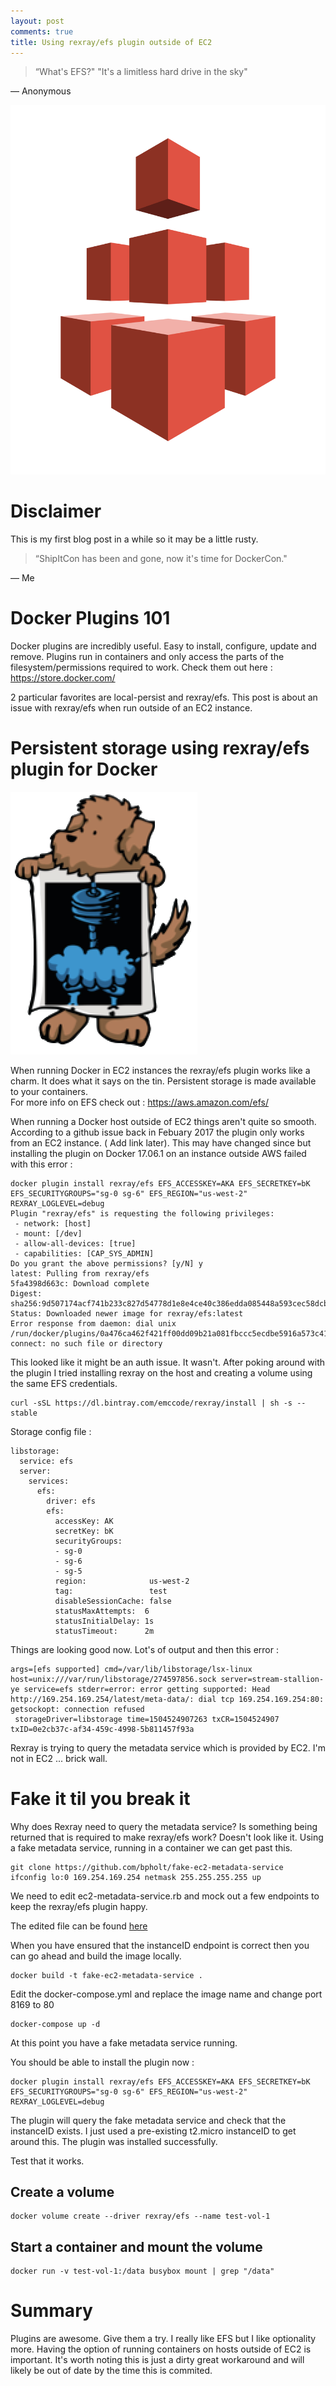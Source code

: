 ```yaml
---
layout: post
comments: true
title: Using rexray/efs plugin outside of EC2 
---
```


> “What's EFS?" "It's a limitless hard drive in the sky"

― Anonymous 

![efs](../images/efs.png)

# Disclaimer 

This is my first blog post in a while so it may be a little rusty.  

> “ShipItCon has been and gone, now it's time for DockerCon."

― Me


# Docker Plugins 101 

Docker plugins are incredibly useful. Easy to install, configure, update and remove.  Plugins run in containers and only access the parts of the filesystem/permissions required to work.
Check them out here : https://store.docker.com/

2 particular favorites are local-persist and rexray/efs.  This post is about an issue with rexray/efs when run outside of an EC2 instance.

# Persistent storage using rexray/efs plugin for Docker

![rex](../images/rex.png)

When running Docker in EC2 instances the rexray/efs plugin works like a charm. It does what it says on the tin. Persistent storage is made available to your containers.  
For more info on EFS check out : https://aws.amazon.com/efs/

When running a Docker host outside of EC2 things aren't quite so smooth.  According to a github issue back in Febuary 2017 the plugin only works from an EC2 instance. ( Add link later).  This may have changed since but installing the plugin on Docker 17.06.1 on an instance outside AWS failed with this error :

```
docker plugin install rexray/efs EFS_ACCESSKEY=AKA EFS_SECRETKEY=bK EFS_SECURITYGROUPS="sg-0 sg-6" EFS_REGION="us-west-2" REXRAY_LOGLEVEL=debug
Plugin "rexray/efs" is requesting the following privileges:
 - network: [host]
 - mount: [/dev]
 - allow-all-devices: [true]
 - capabilities: [CAP_SYS_ADMIN]
Do you grant the above permissions? [y/N] y
latest: Pulling from rexray/efs
5fa4398d663c: Download complete 
Digest: sha256:9d507174acf741b233c827d54778d1e8e4ce40c386edda085448a593cec58dcb
Status: Downloaded newer image for rexray/efs:latest
Error response from daemon: dial unix /run/docker/plugins/0a476ca462f421ff00dd09b21a081fbccc5ecdbe5916a573c419200d037a29a2/rexray.sock: connect: no such file or directory

``` 

This looked like it might be an auth issue.  It wasn't.  After poking around with the plugin I tried installing rexray on the host and creating a volume using the same EFS credentials.  

```
curl -sSL https://dl.bintray.com/emccode/rexray/install | sh -s -- stable

```

Storage config file :

```
libstorage:
  service: efs
  server:
    services:
      efs:
        driver: efs
        efs:
          accessKey: AK
          secretKey: bK 
          securityGroups:
          - sg-0 
          - sg-6 
          - sg-5 
          region:              us-west-2
          tag:                 test
          disableSessionCache: false
          statusMaxAttempts:  6
          statusInitialDelay: 1s
          statusTimeout:      2m

```

Things are looking good now.  Lot's of output and then this error :

```
args=[efs supported] cmd=/var/lib/libstorage/lsx-linux host=unix:///var/run/libstorage/274597856.sock server=stream-stallion-ye service=efs stderr=error: error getting supported: Head http://169.254.169.254/latest/meta-data/: dial tcp 169.254.169.254:80: getsockopt: connection refused
 storageDriver=libstorage time=1504524907263 txCR=1504524907 txID=0e2cb37c-af34-459c-4998-5b811457f93a

```

Rexray is trying to query the metadata service which is provided by EC2.  I'm not in EC2 ... brick wall.

# Fake it til you break it

Why does Rexray need to query the metadata service?  Is something being returned that is required to make rexray/efs work?  Doesn't look like it.  Using a fake metadata service, running in a container we can get past this.

```
git clone https://github.com/bpholt/fake-ec2-metadata-service
ifconfig lo:0 169.254.169.254 netmask 255.255.255.255 up
```

We need to edit ec2-metadata-service.rb and mock out a few endpoints to keep the rexray/efs plugin happy.

The edited file can be found [here](ec2-metadata-service.rb)

When you have ensured that the instanceID endpoint is correct then you can go ahead and build the image locally.
```
docker build -t fake-ec2-metadata-service .
```
Edit the docker-compose.yml and replace the image name and change port 8169 to 80
```
docker-compose up -d
```

At this point you have a fake metadata service running.

You should be able to install the plugin now : 

```
docker plugin install rexray/efs EFS_ACCESSKEY=AKA EFS_SECRETKEY=bK EFS_SECURITYGROUPS="sg-0 sg-6" EFS_REGION="us-west-2" REXRAY_LOGLEVEL=debug

```

The plugin will query the fake metadata service and check that the instanceID exists.  I just used a pre-existing t2.micro instanceID to get around this.  The plugin was installed successfully.

Test that it works.  

## Create a volume

```
docker volume create --driver rexray/efs --name test-vol-1
```

## Start a container and mount the volume
```
docker run -v test-vol-1:/data busybox mount | grep "/data"
```


# Summary

Plugins are awesome. Give them a try.  I really like EFS but I like optionality more.  Having the option of running containers on hosts outside of EC2 is important. It's worth noting this is just a dirty great workaround and will likely be out of date by the time this is commited.


